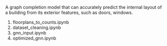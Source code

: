 A graph completion model that can accurately predict the internal layout of a building from its exterior features, such as doors, windows.

1. floorplans_to_counts.ipynb
2. dataset_cleaning.ipynb
3. gnn_input.ipynb
4. optimized_gnn.ipynb
